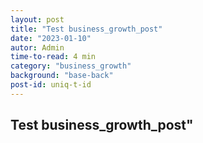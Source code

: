 ```yaml
---
layout: post
title: "Test business_growth_post"
date: "2023-01-10"
autor: Admin
time-to-read: 4 min
category: "business_growth"
background: "base-back"
post-id: uniq-t-id
---
```


## Test business_growth_post"
